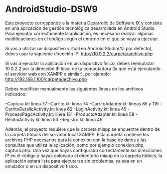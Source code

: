 # AndroidStudio-DSW9
Este proyecto corresponde a la materia Desarrollo de Software IX y consiste en una aplicación de gestión tecnológica desarrollada en Android Studio. Para ejecutar correctamente la aplicación, es necesario realizar algunas modificaciones en el código según el entorno en el que se vaya a ejecutar.

Si vas a utilizar un dispositivo virtual  en Android Studio(Ya por defecto), debes usar la siguiente dirección IP:
http://10.0.2.2/carpeta/archivo.php

Si vas a ejecutar la aplicación en un dispositivo físico, debes reemplazar 10.0.2.2 por la dirección IP local de tu computadora (la que está ejecutando el servidor web con XAMPP o similar), por ejemplo:
http://192.168.1.100/carpeta/archivo.php

Debes modificar manualmente las siguientes líneas en los archivos indicados:

-Captura.kt: línea 77
-Carrito.kt: línea 74
-CarritoAdapter.kt: líneas 85 y 119
-CarritoDetalleActivity.kt: línea 62
-LoginActivity.kt: línea 49
-ProcesoPagoActivity.kt: línea 131
-ProductoAdapter.kt: línea 58
-ReciboActivity.kt: línea 53
-Registro.kt: línea 46


Además, el proyecto requiere que la carpeta miapp se encuentre dentro de la carpeta htdocs del servidor local XAMPP. Esta carpeta contiene los archivos PHP necesarios para la conexión con la base de datos y las consultas que utiliza la aplicación, como por ejemplo conexion.php, captura.php.
Una vez que hayas configurado correctamente las direcciones IP en el código y hayas colocado el directorio miapp en la carpeta htdocs, la aplicación estará lista para ejecutarse sin problemas, ya sea en un emulador o en un dispositivo físico.
